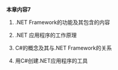 **本章内容7**



1. .NET Framework的功能及其包含的内容

2. .NET 应用程序的工作原理

3. C#的概念及其与.NET Framework的关系

4. 用C#创建.NET应用程序的工具

